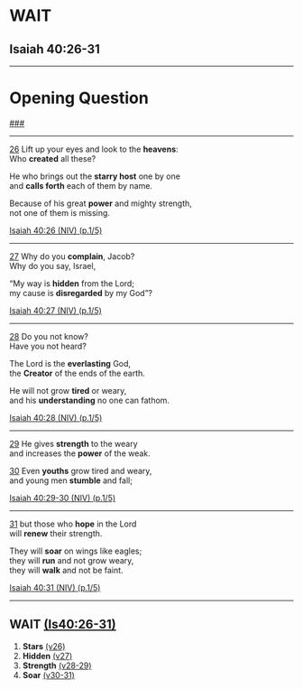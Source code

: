 <!-- .slide: <%= bg("unsplash-Jztmx9yqjBw-stars.jpg") %> -->
# WAIT
## Isaiah 40:26-31

---
<!-- .slide: data-background="white" -->
# Opening **Question**

[###](#/outline "secret")

---
[26](# "ref") 
Lift up your eyes and look to the **heavens**: <br/>
Who **created** all these?

He who brings out the **starry host** one by one <br/>
and **calls forth** each of them by name.

Because of his great **power** and mighty strength,  <br/>
not one of them is missing. 

[Isaiah 40:26 (NIV) (p.1/5)](# "ref") 

---
[27](# "ref")
Why do you **complain**, Jacob? <br/>
Why do you say, Israel,

“My way is **hidden** from the Lord; <br/>
my cause is **disregarded** by my God”? 

[Isaiah 40:27 (NIV) (p.1/5)](# "ref") 

---
[28](# "ref") 
Do you not know? <br/>
Have you not heard? 

The Lord is the **everlasting** God, <br/>
the **Creator** of the ends of the earth. 

He will not grow **tired** or weary,  <br/>
and his **understanding** no one can fathom. 

[Isaiah 40:28 (NIV) (p.1/5)](# "ref") 

---
[29](# "ref") 
He gives **strength** to the weary  <br/>
and increases the **power** of the weak.

[30](# "ref") 
Even **youths** grow tired and weary, <br/>
and young men **stumble** and fall; 

[Isaiah 40:29-30 (NIV) (p.1/5)](# "ref") 

---
[31](# "ref") 
but those who **hope** in the Lord <br/>
will **renew** their strength. 

They will **soar** on wings like eagles;  <br/>
they will **run** and not grow weary, <br/>
they will **walk** and not be faint. 

[Isaiah 40:31 (NIV) (p.1/5)](# "ref") 

---
<!-- .slide: <%= bg("unsplash-Jztmx9yqjBw-stars.jpg") %> id="outline" -->
## WAIT [(Is40:26-31)](# "ref")
1. **Stars** [(v26)](# "ref")
1. **Hidden**  [(v27)](# "ref")
1. **Strength** [(v28-29)](# "ref")
1. **Soar**  [(v30-31)](# "ref")
